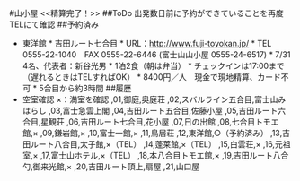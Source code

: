 #山小屋
<<精算完了！>>
##ToDo
出発数日前に予約ができていることを再度TELにて確認
##予約済み
* 東洋館
       * 吉田ルート七合目
       * URL：http://www.fuji-toyokan.jp/
       * TEL 0555-22-1040　FAX 0555-22-6446 (富士山山小屋 0555-24-6517)
       * 7/31 4名、代表者：新谷光男
       * 1泊2食（朝は弁当）
       * チェックインは17:00まで（遅れるときはTELすればOK）
       * 8400円／人　現金で現地精算、カード不可
       * 5合目から約3時間
##履歴
* 空室確認
×：満室を確認
,01,御庭,奥庭荘
,02,スバルライン五合目,富士山みはらし
,03,富士急雲上閣
,04,吉田ルート五合目,佐藤小屋
,05,吉田ルート六合目,星観荘
,06,吉田ルート七合目,花小屋
,07,日の出館
,08,七合目トモエ館,×
,09,鎌岩館,×
,10,富士一館,×
,11,鳥居荘
,12,東洋館,○（予約済み）
,13,吉田ルート八合目,太子館,×（TEL）
,14,蓬莱館,×（TEL）
,15,白雲荘,×
,16,元祖室,×
,17,富士山ホテル,×（TEL）
,18,本八合目トモエ館,×
,19,吉田ルート八合勺,御来光館,×
,20,吉田ルート頂上,扇屋
,21,山口屋
